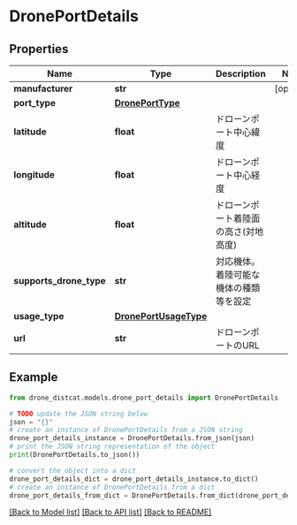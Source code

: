 # DronePortDetails


## Properties

Name | Type | Description | Notes
------------ | ------------- | ------------- | -------------
**manufacturer** | **str** |  | [optional] 
**port_type** | [**DronePortType**](DronePortType.md) |  | 
**latitude** | **float** | ドローンポート中心緯度 | 
**longitude** | **float** | ドローンポート中心経度 | 
**altitude** | **float** | ドローンポート着陸面の高さ(対地高度) | 
**supports_drone_type** | **str** | 対応機体。着陸可能な機体の種類等を設定 | 
**usage_type** | [**DronePortUsageType**](DronePortUsageType.md) |  | 
**url** | **str** | ドローンポートのURL | 

## Example

```python
from drone_distcat.models.drone_port_details import DronePortDetails

# TODO update the JSON string below
json = "{}"
# create an instance of DronePortDetails from a JSON string
drone_port_details_instance = DronePortDetails.from_json(json)
# print the JSON string representation of the object
print(DronePortDetails.to_json())

# convert the object into a dict
drone_port_details_dict = drone_port_details_instance.to_dict()
# create an instance of DronePortDetails from a dict
drone_port_details_from_dict = DronePortDetails.from_dict(drone_port_details_dict)
```
[[Back to Model list]](../README.md#documentation-for-models) [[Back to API list]](../README.md#documentation-for-api-endpoints) [[Back to README]](../README.md)


